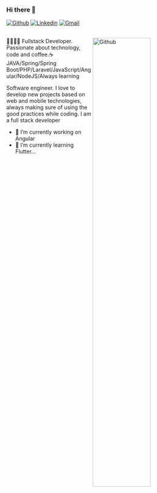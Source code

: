 ### Hi there 👋

[![Github](https://img.shields.io/badge/-Github-000?style=flat&logo=Github&logoColor=white)](https://github.com/alexlondon07)
[![Linkedin](https://img.shields.io/badge/-LinkedIn-blue?style=flat&logo=Linkedin&logoColor=white)](https://www.linkedin.com/in/alexanderlondono1/)
[![Gmail](https://img.shields.io/badge/-Gmail-c14438?style=flat&logo=Gmail&logoColor=white)](mailto:alexlondon07@gmail.com)
<br />
<br />

 <img width="55%" align="right" alt="Github" src="https://raw.githubusercontent.com/onimur/.github/master/.resources/git-header.svg" />
  

🥑👨🏼‍💻 Fullstack Developer. Passionate about technology, code and coffee.☕ JAVA/Spring/Spring Boot/PHP/Laravel/JavaScript/Angular/NodeJS/Always learning

Software engineer. I love to develop new projects based on web and mobile technologies, always making sure of using the good practices while coding. I am a full stack developer

- 🔭 I’m currently working on Angular
- 🌱 I’m currently learning Flutter...

